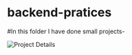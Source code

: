 # backend-pratices

#In this folder I have done small projects- 

![Project Details](https://i.imghippo.com/files/cMib2143LAo.png)

